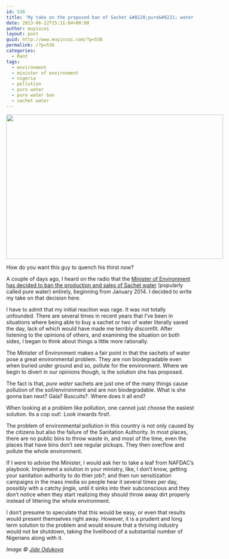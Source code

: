 ```yaml
---
id: 536
title: 'My take on the proposed ban of Sachet &#8220;pure&#8221; water in Nigeria'
date: 2013-06-22T15:11:04+00:00
author: muyiscoi
layout: post
guid: http://www.muyiscoi.com/?p=536
permalink: /?p=536
categories:
  - Rant
tags:
  - environment
  - minister of environment
  - nigeria
  - pollution
  - pure water
  - pure water ban
  - sachet water
---
```

<div id="attachment_538" style="width: 590px" class="wp-caption alignnone">
  <a href="http://www.muyiscoi.com/blog/wp-content/uploads/2013/06/purewater_nigeria.jpg"><img class=" wp-image-538" alt="" src="http://www.muyiscoi.com/blog/wp-content/uploads/2013/06/purewater_nigeria-580x386.jpg" width="580" height="386" srcset="https://muyiscoi.com/blog/wp-content/uploads/2013/06/purewater_nigeria-580x386.jpg 580w, https://muyiscoi.com/blog/wp-content/uploads/2013/06/purewater_nigeria.jpg 850w" sizes="(max-width: 580px) 100vw, 580px" /></a>
  
  <p class="wp-caption-text">
    How do you want this guy to quench his thirst now?
  </p>
</div>

A couple of days ago, I heard on the radio that the [Minister of Environment has decided to ban the production and sales of Sachet water](http://news.naij.com/36365.html) (popularly called pure water) entirely, beginning from January 2014. I decided to write my take on that decision here.

I have to admit that my initial reaction was rage. It was not totally unfounded. There are several times in recent years that I&#8217;ve been in situations where being able to buy a sachet or two of water literally saved the day, lack of which would have made me terribly discomfit. After listening to the opinions of others, and examining the situation on both sides, I began to think about things a little more rationally.

The Minister of Environment makes a fair point in that the sachets of water pose a great environmental problem. They are non biodegradable even when buried under ground and so, pollute for the environment. Where we begin to divert in our opinions though, is the solution she has proposed.
  
The fact is that, _pure water_ sachets are just one of the many things cause pollution of the soil/environment and are non biodegradable. What is she gonna ban next? Gala? Buscuits?. Where does it all end?

When looking at a problem like pollution, one cannot just choose the easiest solution. Its a cop out!. Look inwards first!.

The problem of environmental pollution in this country is not only caused by the citizens but also the failure of the Sanitation Authority. In most places, there are no public bins to throw waste in, and most of the time, even the places that have bins don&#8217;t see regular pickups. They then overflow and pollute the whole environment.

If I were to advise the Minister, I would ask her to take a leaf from NAFDAC&#8217;s playbook. Implement a solution in your ministry, like, I don&#8217;t know, getting your sanitation authority to do thier job?; and then run sensitization campaigns in the mass media so people hear it several times per day, possibly with a catchy jingle, until it sinks into their subconscious and they don&#8217;t notice when they start realizing they should throw away dirt properly instead of littering the whole environment.
  
I don&#8217;t presume to speculate that this would be easy, or even that results would present themselves right away. However, it is a prudent and long term solution to the problem and would ensure that a thriving industry would not be shutdown, taking the livelihood of a substantial number of Nigerians along with it.

_Image © [Jide Odukoya](http://jideodukoya.com/)_